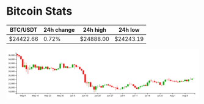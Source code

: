 # Bitcoin Stats

BTC/USDT|24h change|24h high|24h low|
|---|---|---|---|
|$24422.66|0.72%|$24888.00|$24243.19|

<img src="./chart.svg">
